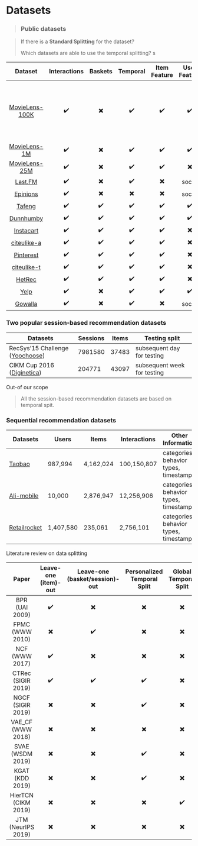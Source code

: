 # Datasets

> ### Public datasets
>

> If there is a **Standard Splitting** for the dataset?
>
> Which datasets are able to use the temporal splitting?
> s
>

|                         **Dataset**                          | **Interactions** | **Baskets** | **Temporal** | **Item Feature** | **User Feature** | **Store/Center** | **Standard Splitting**                                  |
| :----------------------------------------------------------: | :--------------: | :---------: | :----------: | :--------------: | :--------------: | :--------------: | ------------------------------------------------------- |
| [MovieLens-100K](https://grouplens.org/datasets/movielens/100k/) |     :heavy_check_mark:      |  :heavy_multiplication_x:   |   :heavy_check_mark:    |     :heavy_check_mark:      |     :heavy_check_mark:      |     :heavy_multiplication_x:     | 5 fold cross validation (users) & Leave-(10 rating)-out |
| [MovieLens-1M](https://grouplens.org/datasets/movielens/1m/) |     :heavy_check_mark:      |  :heavy_multiplication_x:   |   :heavy_check_mark:    |     :heavy_check_mark:      |     :heavy_check_mark:      |     :heavy_multiplication_x:     | N/A                                                     |
| [MovieLens-25M](https://grouplens.org/datasets/movielens/25m/) |     :heavy_check_mark:      |  :heavy_multiplication_x:   |   :heavy_check_mark:    |     :heavy_check_mark:      |     :heavy_multiplication_x:     |     :heavy_multiplication_x:     | N/A                                                     |
|    [Last.FM](https://grouplens.org/datasets/hetrec-2011/)    |     :heavy_check_mark:      |  :heavy_multiplication_x:   |   :heavy_check_mark:    |     :heavy_multiplication_x:     |      social      |     :heavy_multiplication_x:     | N/A                                                     |
| [Epinions](http://www.trustlet.org/downloaded_epinions.html) |     :heavy_check_mark:      |  :heavy_multiplication_x:   |   :heavy_multiplication_x:   |     :heavy_multiplication_x:     |      social      |     :heavy_multiplication_x:     | N/A                                                     |
| [Tafeng](https://www.kaggle.com/chiranjivdas09/ta-feng-grocery-dataset) |     :heavy_check_mark:      |   :heavy_check_mark:   |   :heavy_check_mark:    |     :heavy_check_mark:      |     :heavy_check_mark:      |     :heavy_multiplication_x:     | N/A                                                     |
| [Dunnhumby](https://www.kaggle.com/frtgnn/dunnhumby-the-complete-journey) |     :heavy_check_mark:      |   :heavy_check_mark:   |   :heavy_check_mark:    |     :heavy_check_mark:      |     :heavy_check_mark:      |     :heavy_check_mark:      | N/A                                                     |
| [Instacart](https://www.instacart.com/datasets/grocery-shopping-2017) |     :heavy_check_mark:      |   :heavy_check_mark:   |   :heavy_check_mark:    |     :heavy_check_mark:      |     :heavy_multiplication_x:     |     :heavy_multiplication_x:     | N/A                                                     |
|    [citeulike-a](https://github.com/js05212/citeulike-a)     |     :heavy_check_mark:      |   :heavy_check_mark:   |   :heavy_check_mark:    |     :heavy_check_mark:      |     :heavy_multiplication_x:     |     :heavy_multiplication_x:     | N/A                                                     |
| [Pinterest](https://data.mendeley.com/datasets/fs4k2zc5j5/3) |     :heavy_check_mark:      |   :heavy_check_mark:   |   :heavy_check_mark:    |     :heavy_check_mark:      |     :heavy_multiplication_x:     |     :heavy_multiplication_x:     | N/A                                                     |
| [citeulike-t](https://github.com/changun/CollMetric/tree/master/citeulike-t) |     :heavy_check_mark:      |   :heavy_check_mark:   |   :heavy_check_mark:    |     :heavy_check_mark:      |     :heavy_multiplication_x:     |     :heavy_multiplication_x:     | N/A                                                     |
|          [HetRec](http://ir.ii.uam.es/hetrec2011/)           |     :heavy_check_mark:      |   :heavy_check_mark:   |   :heavy_check_mark:    |     :heavy_check_mark:      |     :heavy_multiplication_x:     |     :heavy_multiplication_x:     | N/A                                                     |
|          [Yelp](https://www.yelp.com/dataset)           |     :heavy_check_mark:      |    :heavy_multiplication_x:  |   :heavy_check_mark:    |     :heavy_check_mark:      |     :heavy_check_mark:      |     :heavy_multiplication_x:     | N/A  
|          [Gowalla](https://snap.stanford.edu/data/loc-Gowalla.html)           |     :heavy_check_mark:      |    :heavy_multiplication_x:  |   :heavy_check_mark:    |     :heavy_multiplication_x:      |     social      |     :heavy_multiplication_x:     | N/A 

### Two popular session-based recommendation datasets
| Datasets                                                     | Sessions | Items | Testing split               |
| ------------------------------------------------------------ | -------- | ----- | --------------------------- |
| RecSys’15 Challenge ([Yoochoose](https://2015.recsyschallenge.com/challenge.html)) | 7981580  | 37483 | subsequent day for testing  |
| CIKM Cup 2016 ([Diginetica](https://cikm2016.cs.iupui.edu/cikm-cup/)) | 204771   | 43097 | subsequent week for testing |

Out-of our scope

> All the session-based recommendation datasets are based on temporal spit.

### Sequential recommendation datasets
| Datasets                                                     | Users | Items | Interactions | Other Information |
| ------------------------------------------------------------ | -------- | ----- | --------------------------- | --------------------------- |
| [Taobao](https://tianchi.aliyun.com/dataset/dataDetail?dataId=649) | 987,994  | 4,162,024 | 100,150,807  | categories, behavior types, timestamp |
| [Ali-mobile](https://tianchi.aliyun.com/dataset/dataDetail?dataId=46) | 10,000 | 2,876,947 | 12,256,906 | categories, behavior types, timestamp |
| [Retailrocket](https://www.kaggle.com/retailrocket/ecommerce-dataset#events.csv) | 1,407,580 | 235,061 | 2,756,101 | categories, behavior types, timestamp |


Literature review on data splitting

|        Paper        | Leave-one (item)-out | Leave-one (basket/session)-out | Personalized Temporal Split | Global Temporal Split | User Split |
| :-----------------: | :------------------: | :----------------------------: | :-------------------------: | :-------------------: | ---------- |
|   BPR (UAI 2009)    |       :heavy_check_mark:        |            :heavy_multiplication_x:            |          :heavy_multiplication_x:           |       :heavy_multiplication_x:        | :heavy_multiplication_x:   |
|   FPMC (WWW 2010)   |       :heavy_multiplication_x:       |            :heavy_check_mark:             |          :heavy_multiplication_x:           |       :heavy_multiplication_x:        | :heavy_multiplication_x:   |
|   NCF (WWW 2017)    |       :heavy_check_mark:        |            :heavy_multiplication_x:            |          :heavy_multiplication_x:           |       :heavy_multiplication_x:        | :heavy_multiplication_x:   |
| CTRec (SIGIR 2019)  |       :heavy_check_mark:        |            :heavy_check_mark:             |           :heavy_check_mark:           |       :heavy_multiplication_x:        | :heavy_multiplication_x:   |
|  NGCF (SIGIR 2019)  |       :heavy_multiplication_x:       |            :heavy_multiplication_x:            |           :heavy_check_mark:           |       :heavy_multiplication_x:        | :heavy_multiplication_x:   |
|  VAE_CF (WWW 2018)  |       :heavy_multiplication_x:       |            :heavy_multiplication_x:            |          :heavy_multiplication_x:           |       :heavy_multiplication_x:        | :heavy_check_mark:    |
|  SVAE (WSDM 2019)   |       :heavy_multiplication_x:       |            :heavy_multiplication_x:            |           :heavy_check_mark:           |       :heavy_multiplication_x:        | :heavy_check_mark:    |
|   KGAT (KDD 2019)   |       :heavy_multiplication_x:       |            :heavy_multiplication_x:            |           :heavy_check_mark:           |       :heavy_multiplication_x:        | :heavy_multiplication_x:   |
| HierTCN (CIKM 2019) |       :heavy_multiplication_x:       |            :heavy_multiplication_x:            |          :heavy_multiplication_x:           |        :heavy_check_mark:        | :heavy_check_mark:    |
| JTM (NeurIPS 2019)  |       :heavy_multiplication_x:       |            :heavy_multiplication_x:            |          :heavy_multiplication_x:           |       :heavy_multiplication_x:        | :heavy_check_mark:    |

